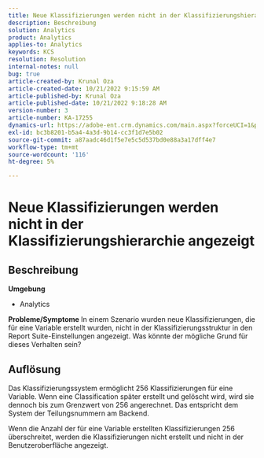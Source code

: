 ```yaml
---
title: Neue Klassifizierungen werden nicht in der Klassifizierungshierarchie angezeigt
description: Beschreibung
solution: Analytics
product: Analytics
applies-to: Analytics
keywords: KCS
resolution: Resolution
internal-notes: null
bug: true
article-created-by: Krunal Oza
article-created-date: 10/21/2022 9:15:59 AM
article-published-by: Krunal Oza
article-published-date: 10/21/2022 9:18:28 AM
version-number: 3
article-number: KA-17255
dynamics-url: https://adobe-ent.crm.dynamics.com/main.aspx?forceUCI=1&pagetype=entityrecord&etn=knowledgearticle&id=8dff38f6-2051-ed11-bba2-0022480867fb
exl-id: bc3b8201-b5a4-4a3d-9b14-cc3f1d7e5b02
source-git-commit: a87aadc46d1f5e7e5c5d537bd0e88a3a17dff4e7
workflow-type: tm+mt
source-wordcount: '116'
ht-degree: 5%

---
```


# Neue Klassifizierungen werden nicht in der Klassifizierungshierarchie angezeigt

## Beschreibung

<b>Umgebung</b>
- Analytics



<b>Probleme/Symptome</b>
In einem Szenario wurden neue Klassifizierungen, die für eine Variable erstellt wurden, nicht in der Klassifizierungsstruktur in den Report Suite-Einstellungen angezeigt. Was könnte der mögliche Grund für dieses Verhalten sein?


## Auflösung


Das Klassifizierungssystem ermöglicht 256 Klassifizierungen für eine Variable. Wenn eine Classification später erstellt und gelöscht wird, wird sie dennoch bis zum Grenzwert von 256 angerechnet. Das entspricht dem System der Teilungsnummern am Backend.

Wenn die Anzahl der für eine Variable erstellten Klassifizierungen 256 überschreitet, werden die Klassifizierungen nicht erstellt und nicht in der Benutzeroberfläche angezeigt.
